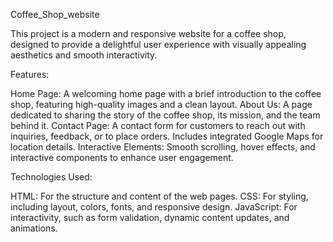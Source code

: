 Coffee_Shop_website

This project is a modern and responsive website for a coffee shop, designed to provide a delightful user experience with visually appealing aesthetics and smooth interactivity.

Features:

Home Page: A welcoming home page with a brief introduction to the coffee shop, featuring high-quality images and a clean layout.
About Us: A page dedicated to sharing the story of the coffee shop, its mission, and the team behind it.
Contact Page: A contact form for customers to reach out with inquiries, feedback, or to place orders. Includes integrated Google Maps for location details.
Interactive Elements: Smooth scrolling, hover effects, and interactive components to enhance user engagement.

Technologies Used:

HTML: For the structure and content of the web pages.
CSS: For styling, including layout, colors, fonts, and responsive design.
JavaScript: For interactivity, such as form validation, dynamic content updates, and animations.
